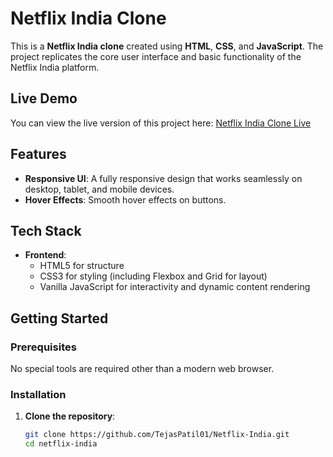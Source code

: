 # Netflix India Clone

This is a **Netflix India clone** created using **HTML**, **CSS**, and **JavaScript**. The project replicates the core user interface and basic functionality of the Netflix India platform.

## Live Demo

You can view the live version of this project here: [Netflix India Clone Live](https://tejaspatil01.github.io/Netflix-India/)

## Features

- **Responsive UI**: A fully responsive design that works seamlessly on desktop, tablet, and mobile devices.
- **Hover Effects**: Smooth hover effects on buttons.

## Tech Stack

- **Frontend**: 
  - HTML5 for structure
  - CSS3 for styling (including Flexbox and Grid for layout)
  - Vanilla JavaScript for interactivity and dynamic content rendering

## Getting Started

### Prerequisites

No special tools are required other than a modern web browser.

### Installation

1. **Clone the repository**:
   ```bash
   git clone https://github.com/TejasPatil01/Netflix-India.git
   cd netflix-india

